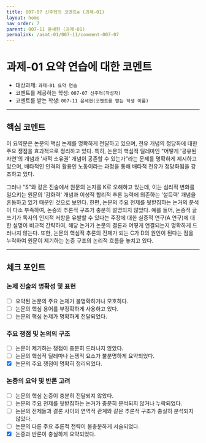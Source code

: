 ```yaml
---
title: 007-07 신주혁의 코멘트a (과제-01) 
layout: home
nav_order: 7
parent: 007-11 윤세현 (과제-01)
permalink: /asmt-01/007-11/comment-007-07
---
```


# 과제-01 요약 연습에 대한 코멘트

- 대상과제: `과제-01 요약 연습`
- 코멘트를 제공하는 학생: `007-07 신주혁(작성자)` 
- 코멘트를 받는 학생: `007-11 윤세현(코멘트를 받는 학생 이름)` 

---

## 핵심 코멘트

이 요약문은 논문의 핵심 논제를 명확하게 전달하고 있으며, 전유 개념의 정당화에 대한 주요 쟁점을 효과적으로 정리하고 있다. 특히, 논문의 핵심적 딜레마인 "어떻게 '공유된 자연'의 개념과 '사적 소유권' 개념이 공존할 수 있는가"라는 문제를 명확하게 제시하고 있으며, 배타적인 인격의 활용인 노동이라는 과정을 통해 배타적 전유가 정당화됨을 강조하고 있다.

그러나 "S"와 같은 진술에서 원문의 논지를 K로 오해하고 있는데, 이는 심리적 변화를 일으키는 원문의 '감화력' 개념과 이성적 합리적 추론 능력에 의존하는 '설득력' 개념을 혼동하고 있기 때문인 것으로 보인다. 한편, 논문의 주요 전제를 뒷받침하는 논거의 분석이 다소 부족하여, 논증의 추론적 구조가 충분히 설명되지 않았다. 예를 들어, 논증적 글쓰기가 독자의 인지적 저항을 유발할 수 있다는 주장에 대한 실증적 연구(A 연구)에 대한 설명이 비교적 간략하여, 해당 논거가 논문의 결론과 어떻게 연결되는지 명확하게 드러나지 않는다. 또한, 논문의 핵심적 추론의 전제가 되는 C가 D의 원인이 된다는 점을 누락하여 원문이 제기하는 논증 구조의 논리적 흐름을 놓치고 있다.

---

## 체크 포인트

### 논제 진술의 명확성 및 표현  
- [ ] 요약된 논문의 주요 논제가 불명확하거나 모호하다.  
- [ ] 논문의 핵심 용어를 부정확하게 사용하고 있다.  
- [ ] 논문의 핵심 논제가 명확하게 전달되었다.  

### 주요 쟁점 및 논의의 구조  
- [ ] 논문이 제기하는 쟁점이 충분히 드러나지 않았다.  
- [ ] 논문의 핵심적 딜레마나 논쟁적 요소가 불분명하게 요약되었다.  
- [x] 논문의 주요 쟁점이 명확히 정리되었다.  

### 논증의 요약 및 반론 고려  
- [ ] 논문의 핵심 논증이 충분히 전달되지 않았다.  
- [ ] 논문의 주요 전제를 뒷받침하는 논거가 충분히 분석되지 않거나 누락되었다.  
- [ ] 논문의 전제들과 결론 사이의 연역적 관계와 같은 추론적 구조가 충실히 분석되지 않았다.  
- [ ] 논문의 다른 주요 추론적 전략이 불충분하게 서술되었다.
- [x] 논증과 반론이 충실하게 요약되었다. 